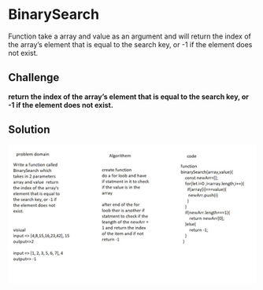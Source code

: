 # BinarySearch

Function take a array and  value  as an argument and will return the index of the array’s element that is equal to the search key, or -1 if the element does not exist.

## Challenge

**return the index of the array’s element that is equal to the search key, or -1 if the element does not exist.**



## Solution

![](/assets/BinarySearch.jpg)